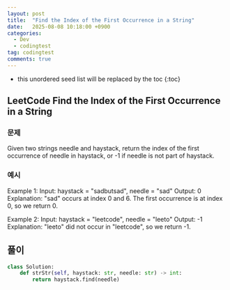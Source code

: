 ```yaml
---
layout: post
title:  "Find the Index of the First Occurrence in a String"
date:   2025-08-08 10:18:00 +0900
categories:
  - Dev
  - codingtest
tag: codingtest
comments: true
---
```


* this unordered seed list will be replaced by the toc
{:toc}

## LeetCode Find the Index of the First Occurrence in a String

### 문제

Given two strings needle and haystack, return the index of the first occurrence of needle in haystack, or -1 if needle is not part of haystack.


### 예시

Example 1:
Input: haystack = "sadbutsad", needle = "sad"
Output: 0
Explanation: "sad" occurs at index 0 and 6.
The first occurrence is at index 0, so we return 0.

Example 2:
Input: haystack = "leetcode", needle = "leeto"
Output: -1
Explanation: "leeto" did not occur in "leetcode", so we return -1.


## 풀이

```py
class Solution:
    def strStr(self, haystack: str, needle: str) -> int:
        return haystack.find(needle)
        
```
